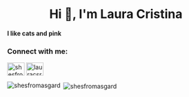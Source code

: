 <h1 align="center">Hi 👋, I'm Laura Cristina</h1>

**I like cats and pink**

<h3 align="left">Connect with me:</h3>
<p align="left">
<a href="https://twitter.com/shesfromasgard" target="blank"><img align="center" src="https://raw.githubusercontent.com/rahuldkjain/github-profile-readme-generator/master/src/images/icons/Social/twitter.svg" alt="shesfromasgard" height="30" width="40" /></a>
<a href="https://linkedin.com/in/lauracsrocha0" target="blank"><img align="center" src="https://raw.githubusercontent.com/rahuldkjain/github-profile-readme-generator/master/src/images/icons/Social/linked-in-alt.svg" alt="lauracsrocha0" height="30" width="40" /></a>
</p>

<p><img align="left" src="https://github-readme-stats.vercel.app/api/top-langs?username=shesfromasgard&show_icons=true&theme=dracula&locale=en&layout=compact" alt="shesfromasgard" /></p>

<p>&nbsp;<img align="center" src="https://github-readme-stats.vercel.app/api?username=shesfromasgard&show_icons=true&theme=dracula&locale=en" alt="shesfromasgard" /></p>
